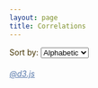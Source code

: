 ```yaml
---
layout: page
title: Correlations
---
```


<html class="miner">
<meta charset="utf-8">

<style>
    @import url(http://fonts.googleapis.com/css?family=Yanone+Kaffeesatz:400,700);
    @import url(http://fonts.googleapis.com/css?family=Droid+Serif|Droid+Serif:b|Droid+Serif:i|Lato|Lato:b|Lato:i);
    
    /*
    html { min-width: 1000px; }
    */
    
    a { color: #57A; }
    
    .background { fill: #eee; }
    
    body > p, li > p { line-height: 1.4em; }
    
    body > p { width: 700px; }
    
    svg { font: 9px sans-serif; }
    
    .axis path, .axis line {
      fill: none;
      stroke: #000;
      shape-rendering: crispEdges;
    }
    
    line { stroke: #fff; }
    
    text.active { 
        fill: red; 
        font-size: 13px; 
        font-weight: 900; 
        letter-spacing: -.05em;
    }
    
    .miner aside, .miner h1 { font-family: "Lato", sans-serif; }
    
    .miner h1 { color: #430; }
    
    .miner body {
      color: #430;
      }
</style>
<!-- <script src="d3.v2.8.1.min.js"></script> -->

<p>Sort by: <select id="matrixsortorder">
  <option value="alphabetic">Alphabetic</option>
  <option value="frequency">Frequency</option>
  <option value="cluster">Cluster</option>
</select>

<div id="matrix"></div>

<script type="text/javascript" src="//cdnjs.cloudflare.com/ajax/libs/d3/3.5.3/d3.min.js"></script>
<!-- <script type="text/javascript" src="cdnjs.cloudflare.com/ajax/libs/underscore.js/1.7.0/underscore-min.js"></script> -->
<script src="/js/correlation/graphutil.js"></script>

<script>
    var graph;
    d3.json("/js/correlation/corrMatrix.json", function(error, json) {
        if (error) return console.warn(error);
        graph = json;
        draw_matrix_heat_map(graph, 900, 900, "#matrix");
    });
</script>

<h6><a href="http://d3js.org/">@d3.js</a></h6>
